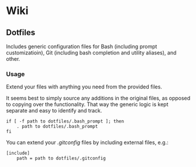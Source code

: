 # Wiki

## Dotfiles

Includes generic configuration files for Bash (including prompt customizatioin), Git (including bash completion and utility aliases), and other.

### Usage

Extend your files with anything you need from the provided files.

It seems best to simply source any additions in the original files, as opposed to copying over the functionality. That way the generic logic is kept separate and easy to identify and track.
```
if [ -f path to dotfiles/.bash_prompt ]; then
    . path to dotfiles/.bash_prompt
fi
```

You can extend your _.gitconfig_ files by including external files, e.g.:
```
[include]
    path = path to dotfiles/.gitconfig
```